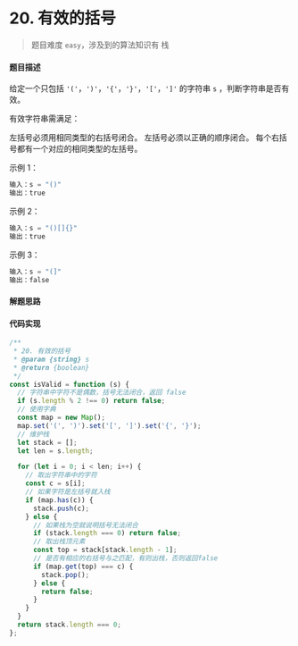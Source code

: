 # 20. 有效的括号

> 题目难度 `easy`，涉及到的算法知识有 栈

#### 题目描述

给定一个只包括 `'('`，`')'`，`'{'`，`'}'`，`'['`，`']'` 的字符串 `s` ，判断字符串是否有效。

有效字符串需满足：

左括号必须用相同类型的右括号闭合。
左括号必须以正确的顺序闭合。
每个右括号都有一个对应的相同类型的左括号。


示例 1：

``` js
输入：s = "()"
输出：true
```

示例 2：

``` js
输入：s = "()[]{}"
输出：true
```

示例 3：

``` js
输入：s = "(]"
输出：false
```

#### 解题思路



#### 代码实现

``` js
/**
 * 20. 有效的括号
 * @param {string} s
 * @return {boolean}
 */
const isValid = function (s) {
  // 字符串中字符不是偶数，括号无法闭合，返回 false
  if (s.length % 2 !== 0) return false;
  // 使用字典
  const map = new Map();
  map.set('(', ')').set('[', ']').set('{', '}');
  // 维护栈
  let stack = [];
  let len = s.length;

  for (let i = 0; i < len; i++) {
    // 取出字符串中的字符
    const c = s[i];
    // 如果字符是左括号就入栈
    if (map.has(c)) {
      stack.push(c);
    } else {
      // 如果栈为空就说明括号无法闭合
      if (stack.length === 0) return false;
      // 取出栈顶元素
      const top = stack[stack.length - 1];
      // 是否有相应的右括号与之匹配，有则出栈，否则返回false
      if (map.get(top) === c) {
        stack.pop();
      } else {
        return false;
      }
    }
  }
  return stack.length === 0;
};
```

